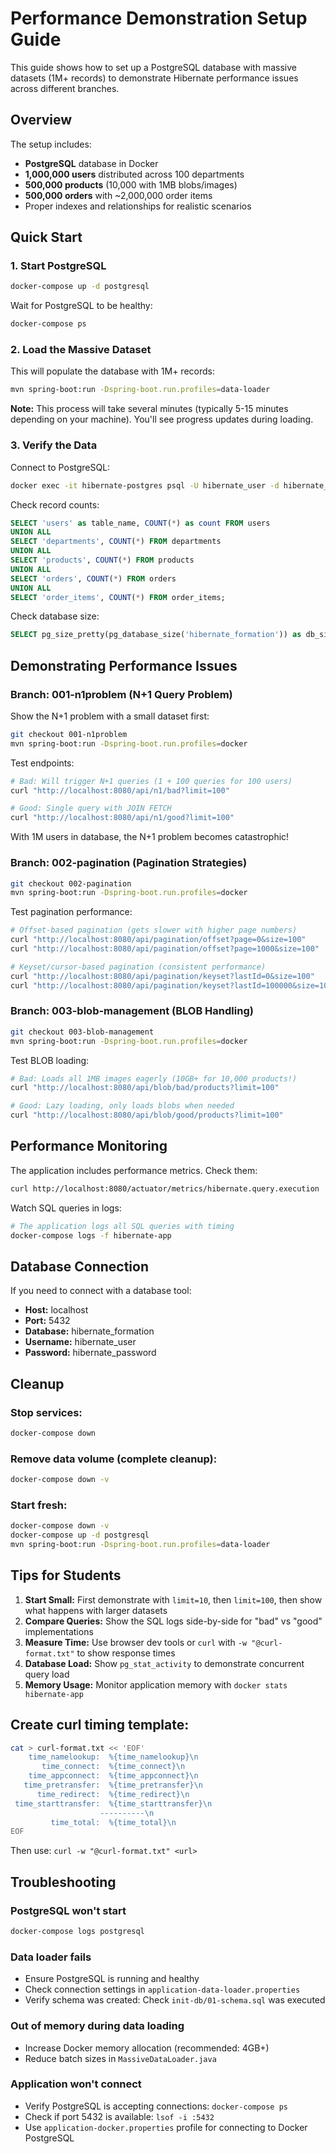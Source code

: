 # Performance Demonstration Setup Guide

This guide shows how to set up a PostgreSQL database with massive datasets (1M+ records) to demonstrate Hibernate performance issues across different branches.

## Overview

The setup includes:
- **PostgreSQL** database in Docker
- **1,000,000 users** distributed across 100 departments
- **500,000 products** (10,000 with 1MB blobs/images)
- **500,000 orders** with ~2,000,000 order items
- Proper indexes and relationships for realistic scenarios

## Quick Start

### 1. Start PostgreSQL

```bash
docker-compose up -d postgresql
```

Wait for PostgreSQL to be healthy:
```bash
docker-compose ps
```

### 2. Load the Massive Dataset

This will populate the database with 1M+ records:

```bash
mvn spring-boot:run -Dspring-boot.run.profiles=data-loader
```

**Note:** This process will take several minutes (typically 5-15 minutes depending on your machine). You'll see progress updates during loading.

### 3. Verify the Data

Connect to PostgreSQL:
```bash
docker exec -it hibernate-postgres psql -U hibernate_user -d hibernate_formation
```

Check record counts:
```sql
SELECT 'users' as table_name, COUNT(*) as count FROM users
UNION ALL
SELECT 'departments', COUNT(*) FROM departments
UNION ALL
SELECT 'products', COUNT(*) FROM products
UNION ALL
SELECT 'orders', COUNT(*) FROM orders
UNION ALL
SELECT 'order_items', COUNT(*) FROM order_items;
```

Check database size:
```sql
SELECT pg_size_pretty(pg_database_size('hibernate_formation')) as db_size;
```

## Demonstrating Performance Issues

### Branch: 001-n1problem (N+1 Query Problem)

Show the N+1 problem with a small dataset first:

```bash
git checkout 001-n1problem
mvn spring-boot:run -Dspring-boot.run.profiles=docker
```

Test endpoints:
```bash
# Bad: Will trigger N+1 queries (1 + 100 queries for 100 users)
curl "http://localhost:8080/api/n1/bad?limit=100"

# Good: Single query with JOIN FETCH
curl "http://localhost:8080/api/n1/good?limit=100"
```

With 1M users in database, the N+1 problem becomes catastrophic!

### Branch: 002-pagination (Pagination Strategies)

```bash
git checkout 002-pagination
mvn spring-boot:run -Dspring-boot.run.profiles=docker
```

Test pagination performance:
```bash
# Offset-based pagination (gets slower with higher page numbers)
curl "http://localhost:8080/api/pagination/offset?page=0&size=100"
curl "http://localhost:8080/api/pagination/offset?page=1000&size=100"  # Much slower!

# Keyset/cursor-based pagination (consistent performance)
curl "http://localhost:8080/api/pagination/keyset?lastId=0&size=100"
curl "http://localhost:8080/api/pagination/keyset?lastId=100000&size=100"  # Same speed!
```

### Branch: 003-blob-management (BLOB Handling)

```bash
git checkout 003-blob-management
mvn spring-boot:run -Dspring-boot.run.profiles=docker
```

Test BLOB loading:
```bash
# Bad: Loads all 1MB images eagerly (10GB+ for 10,000 products!)
curl "http://localhost:8080/api/blob/bad/products?limit=100"

# Good: Lazy loading, only loads blobs when needed
curl "http://localhost:8080/api/blob/good/products?limit=100"
```

## Performance Monitoring

The application includes performance metrics. Check them:

```bash
curl http://localhost:8080/actuator/metrics/hibernate.query.execution
```

Watch SQL queries in logs:
```bash
# The application logs all SQL queries with timing
docker-compose logs -f hibernate-app
```

## Database Connection

If you need to connect with a database tool:
- **Host:** localhost
- **Port:** 5432
- **Database:** hibernate_formation
- **Username:** hibernate_user
- **Password:** hibernate_password

## Cleanup

### Stop services:
```bash
docker-compose down
```

### Remove data volume (complete cleanup):
```bash
docker-compose down -v
```

### Start fresh:
```bash
docker-compose down -v
docker-compose up -d postgresql
mvn spring-boot:run -Dspring-boot.run.profiles=data-loader
```

## Tips for Students

1. **Start Small:** First demonstrate with `limit=10`, then `limit=100`, then show what happens with larger datasets
2. **Compare Queries:** Show the SQL logs side-by-side for "bad" vs "good" implementations
3. **Measure Time:** Use browser dev tools or `curl` with `-w "@curl-format.txt"` to show response times
4. **Database Load:** Show `pg_stat_activity` to demonstrate concurrent query load
5. **Memory Usage:** Monitor application memory with `docker stats hibernate-app`

## Create curl timing template:

```bash
cat > curl-format.txt << 'EOF'
    time_namelookup:  %{time_namelookup}\n
       time_connect:  %{time_connect}\n
    time_appconnect:  %{time_appconnect}\n
   time_pretransfer:  %{time_pretransfer}\n
      time_redirect:  %{time_redirect}\n
 time_starttransfer:  %{time_starttransfer}\n
                    ----------\n
         time_total:  %{time_total}\n
EOF
```

Then use: `curl -w "@curl-format.txt" <url>`

## Troubleshooting

### PostgreSQL won't start
```bash
docker-compose logs postgresql
```

### Data loader fails
- Ensure PostgreSQL is running and healthy
- Check connection settings in `application-data-loader.properties`
- Verify schema was created: Check `init-db/01-schema.sql` was executed

### Out of memory during data loading
- Increase Docker memory allocation (recommended: 4GB+)
- Reduce batch sizes in `MassiveDataLoader.java`

### Application won't connect
- Verify PostgreSQL is accepting connections: `docker-compose ps`
- Check if port 5432 is available: `lsof -i :5432`
- Use `application-docker.properties` profile for connecting to Docker PostgreSQL
